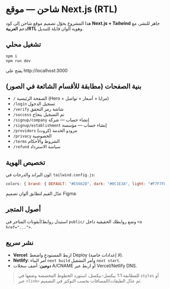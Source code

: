 
# شاحن — موقع Next.js (RTL)

هذا المشروع يحوّل تصميم موقع شاحن إلى كود **Next.js + Tailwind** جاهز للنشر، مع دعم **العربية/RTL** وهوية ألوان قابلة للتبديل.

## تشغيل محلي
```bash
npm i
npm run dev
```
يفتح على http://localhost:3000

## بنية الصفحات (مطابقة للأقسام الشائعة في الصور)
- `/` الصفحة الرئيسية (Hero + مزايا + أسعار + تواصل)
- `/login` تسجيل الدخول
- `/verify` شاشة رمز التحقق
- `/success` تم التسجيل بنجاح
- `/signup/company` إنشاء حساب — شركة
- `/signup/establishment` إنشاء حساب — مؤسسة
- `/providers` مزودو الخدمة (كروت)
- `/privacy` الخصوصية
- `/terms` الشروط والأحكام
- `/refund` سياسة الاسترداد

## تخصيص الهوية
لون البراند والدرجات في: `tailwind.config.js`:
```js
colors: { brand: { DEFAULT: "#E5662D", dark: "#0C1E3A", light: "#F7F7F8" } }
```
عدّل القيم لتطابق ألوان تصميم Figma.

## أصول المتجر
استبدل روابط/أيقونات المتاجر في `public/` وضع روابطك الحقيقية داخل `<a href="...">`.

## نشر سريع
- **Vercel**: اربط المستودع واضغط Deploy (لا إعدادات خاصة).
- **Netlify**: أمر البناء `next build` وأمر التشغيل `next start`.
- **دومين**: أضف سجلات A/CNAME أو اربط عبر Vercel/Netlify DNS.

> للمطابقة 1:1 بيكسل-بيكسل، استورد الخطوط المخصصة وضعها في `styles` أو عبر `<link>` ثم عدّل الطبقات/المسافات بحسب التوكنز في التصميم.
